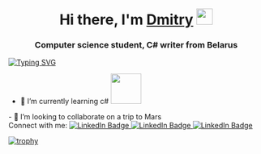 <h1 align="center">Hi there, I'm <a href="https://github.com/DimaBallanar/" target="_blank">Dmitry</a> 
<img src="https://github.com/blackcater/blackcater/raw/main/images/Hi.gif" height="32"/></h1>
<h3 align="center">Computer science student, C# writer from Belarus</h3>

[![Typing SVG](https://readme-typing-svg.herokuapp.com?color=%2336BCF7&lines=I’m+interested+in+Coding+and+sport)](https://git.io/typing-svg)
- 🌱 I’m currently learning с#  <img src="https://media.giphy.com/media/bGgsc5mWoryfgKBx1u/giphy.gif" width="60"/>
</div>
- 💞️ I’m looking to collaborate on a trip to Mars
 
 <div id="badges"> Connect with me:
  <a href="https://t.me/paparazb">
    <img src="https://img.shields.io/badge/Telegram-blue?logo=Telegram&logoColor=white" alt="LinkedIn Badge"/> </a>
<a href="https://instagram.com/ballanar1">
    <img src="https://img.shields.io/badge/instagram-red?logo=instagram&logoColor=white" alt="LinkedIn Badge"/> </a>
  <a href="mailto:D.Ballanar@gmail.com">
    <img src="https://img.shields.io/badge/Gmail-silver?logo=Google&logoColor=black" alt="LinkedIn Badge"/> </a>
</div>
   

[![trophy](https://github-profile-trophy.vercel.app/?username=DimaBallanar)](https://github.com/DimaBallanar/github-profile-trophy)
<!---
DimaBallanar/DimaBallanar is a ✨ special ✨ repository because its `README.md` (this file) appears on your GitHub profile.
You can click the Preview link to take a look at your changes.
--->
